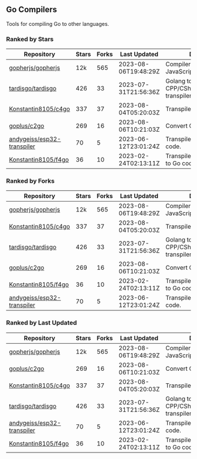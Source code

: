 ## Go Compilers

Tools for compiling Go to other languages.

### Ranked by Stars

| Repository | Stars | Forks | Last Updated | Description | 
|------------|-------|-------|--------------|-------------|
| [gopherjs/gopherjs](https://github.com/gopherjs/gopherjs) | 12k | 565 | 2023-08-06T19:48:29Z |  Compiler from Go to JavaScript. |
| [tardisgo/tardisgo](https://github.com/tardisgo/tardisgo) | 426 | 33 | 2023-07-31T21:56:36Z |  Golang to Haxe to CPP/CSharp/Java/JavaScript transpiler. |
| [Konstantin8105/c4go](https://github.com/Konstantin8105/c4go) | 337 | 37 | 2023-08-04T05:20:03Z |  Transpile C code to Go code. |
| [goplus/c2go](https://github.com/goplus/c2go) | 269 | 16 | 2023-08-06T10:21:03Z |  Convert C code to Go code. |
| [andygeiss/esp32-transpiler](https://github.com/andygeiss/esp32-transpiler) | 70 | 5 | 2023-06-12T23:01:24Z |  Transpile Go into Arduino code. |
| [Konstantin8105/f4go](https://github.com/Konstantin8105/f4go) | 36 | 10 | 2023-02-24T02:13:11Z |  Transpile FORTRAN 77 code to Go code. |

### Ranked by Forks

| Repository | Stars | Forks | Last Updated | Description | 
|------------|-------|-------|--------------|-------------|
| [gopherjs/gopherjs](https://github.com/gopherjs/gopherjs) | 12k | 565 | 2023-08-06T19:48:29Z |  Compiler from Go to JavaScript. |
| [Konstantin8105/c4go](https://github.com/Konstantin8105/c4go) | 337 | 37 | 2023-08-04T05:20:03Z |  Transpile C code to Go code. |
| [tardisgo/tardisgo](https://github.com/tardisgo/tardisgo) | 426 | 33 | 2023-07-31T21:56:36Z |  Golang to Haxe to CPP/CSharp/Java/JavaScript transpiler. |
| [goplus/c2go](https://github.com/goplus/c2go) | 269 | 16 | 2023-08-06T10:21:03Z |  Convert C code to Go code. |
| [Konstantin8105/f4go](https://github.com/Konstantin8105/f4go) | 36 | 10 | 2023-02-24T02:13:11Z |  Transpile FORTRAN 77 code to Go code. |
| [andygeiss/esp32-transpiler](https://github.com/andygeiss/esp32-transpiler) | 70 | 5 | 2023-06-12T23:01:24Z |  Transpile Go into Arduino code. |

### Ranked by Last Updated

| Repository | Stars | Forks | Last Updated | Description | 
|------------|-------|-------|--------------|-------------|
| [gopherjs/gopherjs](https://github.com/gopherjs/gopherjs) | 12k | 565 | 2023-08-06T19:48:29Z |  Compiler from Go to JavaScript. |
| [goplus/c2go](https://github.com/goplus/c2go) | 269 | 16 | 2023-08-06T10:21:03Z |  Convert C code to Go code. |
| [Konstantin8105/c4go](https://github.com/Konstantin8105/c4go) | 337 | 37 | 2023-08-04T05:20:03Z |  Transpile C code to Go code. |
| [tardisgo/tardisgo](https://github.com/tardisgo/tardisgo) | 426 | 33 | 2023-07-31T21:56:36Z |  Golang to Haxe to CPP/CSharp/Java/JavaScript transpiler. |
| [andygeiss/esp32-transpiler](https://github.com/andygeiss/esp32-transpiler) | 70 | 5 | 2023-06-12T23:01:24Z |  Transpile Go into Arduino code. |
| [Konstantin8105/f4go](https://github.com/Konstantin8105/f4go) | 36 | 10 | 2023-02-24T02:13:11Z |  Transpile FORTRAN 77 code to Go code. |

